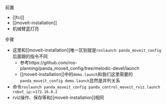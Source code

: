 前置
- [[fci]]
- [[moveit-installation]]
- 机械臂蓝灯亮

步骤
- 这里和[[moveit-installation]]唯一区别就是`roslaunch panda_moveit_config`后面跟的指令不同
  - 参考https://github.com/ros-planning/panda_moveit_config/tree/melodic-devel/launch
  - [[moveit-installation]]中的`demo.launch`和我们这里需要的`panda_moveit_config demo.launch`显然是并列关系
- 命令`roslaunch panda_moveit_config panda_control_moveit_rviz.launch robot_ip:=172.16.0.2`
- rviz操作、保存等和[[moveit-installation]]相同
